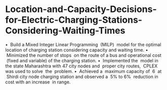 # Location-and-Capacity-Decisions-for-Electric-Charging-Stations-Considering-Waiting-Times
•  Build a Mixed Integer Linear Programming  (MILP)  model for the optimal location of charging station considering capacity and waiting time.
•  Minimized the number of stops  on the route of a bus and operational cost  (fixed and variable) of the charging station.
•  Implemented the  model in the state Maharashtra with 47 city nodes and  proper city routes,  CPLEX was used to solve  the  problem.
•  Achieved a  maximum capacity of  6  at  Shirdi city node charging station and observed a  5% to 6%  reduction in cost with an increase  in range.
